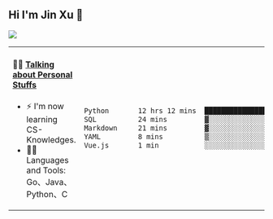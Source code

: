 
## Hi I'm Jin Xu 👋
![](https://komarev.com/ghpvc/?username=jiayouxujin&color=brightgreen&label=PROFILE+VIEWS)



<table align="center">
<tr>
<td valign="top" width="60%">

#### 🏋️‍♀️ <a href="https://github.com/jiayouxujin" target="_blank">Talking about Personal Stuffs</a>
<!-- recent_releases starts -->

- ⚡  I'm now learning CS-Knowledges.  
- 🏊‍♂️ Languages and Tools: Go、Java、Python、C
<!-- recent_releases ends -->
</td>
<td>
 
<!--START_SECTION:waka-->

```txt
Python       12 hrs 12 mins  ███████████████████████▒░   92.69 %
SQL          24 mins         ▓░░░░░░░░░░░░░░░░░░░░░░░░   03.14 %
Markdown     21 mins         ▓░░░░░░░░░░░░░░░░░░░░░░░░   02.68 %
YAML         8 mins          ▒░░░░░░░░░░░░░░░░░░░░░░░░   01.10 %
Vue.js       1 min           ░░░░░░░░░░░░░░░░░░░░░░░░░   00.24 %
```

<!--END_SECTION:waka-->
 
</td>
</tr>
</table>





